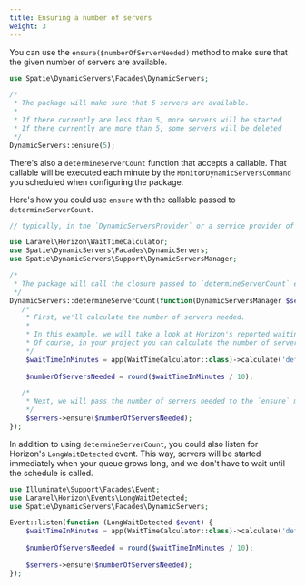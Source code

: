 ```yaml
---
title: Ensuring a number of servers
weight: 3
---
```


You can use the `ensure($numberOfServerNeeded)` method to make sure that the given number of servers are available.

```php
use Spatie\DynamicServers\Facades\DynamicServers;

/*
 * The package will make sure that 5 servers are available.
 * 
 * If there currently are less than 5, more servers will be started
 * If there currently are more than 5, some servers will be deleted
 */
DynamicServers::ensure(5);
```

There's also a  `determineServerCount` function that accepts a callable. That callable will be executed each minute by the `MonitorDynamicServersCommand` you scheduled when configuring the package.

Here's how you could use `ensure` with the callable passed to `determineServerCount`.

```php
// typically, in the `DynamicServersProvider` or a service provider of your own

use Laravel\Horizon\WaitTimeCalculator;
use Spatie\DynamicServers\Facades\DynamicServers;
use Spatie\DynamicServers\Support\DynamicServersManager;

/*
 * The package will call the closure passed to `determineServerCount` every minute
 */
DynamicServers::determineServerCount(function(DynamicServersManager $servers) {
   /*
    * First, we'll calculate the number of servers needed. 
    * 
    * In this example, we will take a look at Horizon's reported waiting time.
    * Of course, in your project you can calculate the number of servers needed however you want.    
    */
    $waitTimeInMinutes = app(WaitTimeCalculator::class)->calculate('default');
    
    $numberOfServersNeeded = round($waitTimeInMinutes / 10);

   /*
    * Next, we will pass the number of servers needed to the `ensure` method.
    */
    $servers->ensure($numberOfServersNeeded);
});
```

In addition to using `determineServerCount`, you could also listen for  Horizon's `LongWaitDetected` event. This way, servers will be started immediately when your queue grows long, and we don't have to wait until the schedule is called.

```php
use Illuminate\Support\Facades\Event;
use Laravel\Horizon\Events\LongWaitDetected;
use Spatie\DynamicServers\Facades\DynamicServers;

Event::listen(function (LongWaitDetected $event) {
    $waitTimeInMinutes = app(WaitTimeCalculator::class)->calculate('default');
    
    $numberOfServersNeeded = round($waitTimeInMinutes / 10);
    
    $servers->ensure($numberOfServersNeeded);
});
```
